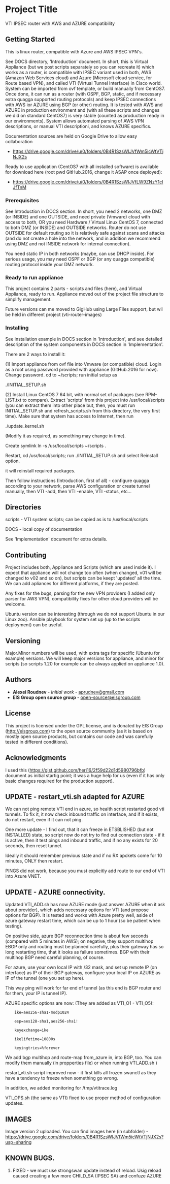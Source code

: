 # Project Title

VTI IPSEC router with AWS and AZURE compatibility

## Getting Started
This is linux router, compatible with Azure and AWS IPSEC VPN's. 

See DOCS directory, 'Introduction' document. In short, this is Virtual Appliance 
(but we post scripts separately so you can recreate it) which works as a router,
is compatible with IPSEC variant used in both, AWS (Amazon Web Services cloud) and Azure (Microsoft cloud service, for Route based VPN), and called VTI (Virtual Tunnel
Interface) in Cisco world. System can be imported from ovf template, or build manually from CentOS7. Once done, it can run as a router (with OSPF, BGP, static,
and if necessary extra quagga supported routing protocols) and keep IPSEC connections with AWS ior AZURE using BGP (or other) routing.
It is tested with AWS and AZURE in production environment and (with all these scripts and changes we did on standard CentOS7) is very stable (counted as production ready in our environments).
System allows automated parsing of AWS VPN descriptions, or manual VTI descriptioni, and knows AZURE specifics. 

Documentation sources are held on Google Drive to allow easy collaboration 
- https://drive.google.com/drive/u/0/folders/0B4R1SzsWIJVfWm5icWtVTjNJX2s

Ready to use application (CentOS7 with all installed software) is available for download here (root pwd GitHub.2016, change it ASAP once deployed):
- https://drive.google.com/drive/u/0/folders/0B4R1SzsWIJVfLW9ZNzY1clJfTnM

### Prerequisites

See Introduction in DOCS section. In short, you need 2 networks, one DMZ (or INSIDE) and one OUTSIDE, and need private (Vmware) cloud with access to both, OR 
you need Hardware / Virtual Linux CentOS 7, connected to both DMZ (or INSIDE) and OUTSIDE networks. Router do not use OUTSIDE for default routing so it is relatively safe against scans and attacks 
(and do not create a hole into the network, and in addition we recommend using DMZ and not INSIDE network for internal connection).

You need static IP in both networks (maybe, can use DHCP inside). For serious usage, you may need OSPF or BGP (or any quagga compatible) routing protocol inside your DMZ network.

### Ready to run appliance

This project contains 2 parts - scripts and files (here), and Virtual Appliance, ready to run. Appliance moved out of the project file structure to simplify
management.



Future versions can me moved to GigHub using Large Files support, but wil be held in different project (vti-router-images)

### Installing

See installation example in DOCS section in 'Introduction', and see detailed description of the system components in DOCS section in 'Implementation'. 

There are 2 ways to install it:

(1) Import appliance from ovf file into Vmware (or compatible) cloud. Login as a root using password provided with appliance (GitHub.2016 for now). 
Change password. cd to ~/scripts; run initial setup as

  ./INITIAL_SETUP.sh
  
(2) Install Linux CentOS 7 64 bit, with normal set of packages (see RPM-LIST.txt to compare). Extract 'scripts' from this project into /usr/local/scripts 
(you can extract them into other place but, then, you must run INITIAL_SETUP.sh and refresh_scripts.sh from this directory, the very first time). Make sure that 
system has access to Internet, then run
   
   ./update_kernel.sh
   
   (Modify it as required, as something may change in time).
  
  Create symlink ln -s /usr/local/scripts ~/scripts .
  
  Restart, cd /usr/local/scripts; run ./INITIAL_SETUP.sh and select Reinstall option. 
  
  it will reinstall required packages.
  
  
  
 Then follow instructions (Introduction, first of all) - configure quagga according to your network, 
 parse AWS configuration or create tunnel manually, then VTI -add, then VTI -enable, VTI -status, etc...

## Directories
  scripts - VTI system scripts; can be copied as is to /usr/local/scripts
  
  DOCS - local copy of documentation
    

See 'Implementation' document for extra details.

## Contributing

Project includes both, Appliance and Scripts (which are used inside it). I expect that appliance will not change too often (when changed, v01 will be changed to v02 and so on),
but scripts can be keept 'updated' all the time. We can add apliances for different platforms, if they are posted.

Any fixes for the bugs, parsing for the new VPN providers (I added only parser for AWS VPN), compatibility fixes for other cloud providers will be welcome.

Ubuntu version can be interesting (through we do not support Ubuntu in our Linux zoo). Ansible playbook for system set up (up to the scripts deployment) can be useful.


## Versioning

Major.Minor numbers will be used, with extra tags for specific (Ubuntu for example) versions.
We will keep major versions for appliance, and minor for scripts (so scripts 1.20 for example can be always applied on appliance 1.0).


## Authors

* **Alexei Roudnev** - *Initial work* - aprudnev@gmail.com
* **EIS Group open source group** - open-source@eisgroup.com


## License

This project is licensed under the GPL license, and is donated by EIS Group (http://eisgroup.com) to the open source community (as it is based on mostly open source products, 
but contains our code and was carefully tested in different conditions). 


## Acknowledgments

I used this (https://gist.github.com/heri16/2f59d22d1d5980796bfb) document as initial startig point; it was a huge help for us (even if it has only basic changes required for the production support).

## UPDATE - restart_vti.sh adapted for AZURE
We can not ping remote VTI end in azure, so health script restarted good vti tunnels. To fix it,
it now check inbound traffic on interface, and if it exists, do not restart,  even
if it can not ping.

One more update - I find out, that it can freeze in ETSBLISHED (but not INSTALLED) state, so
script now do not try to find out connection state - if it is active, then it test pings and
inbound traffic, and if no any exists for 20 seconds, then reset tunnel.

Ideally it should remember previous state and if no RX apckets come for 10 minutes, ONLY then
restart.

PINGS did not work, because you must explicitly add route to our end of VTI into Azure VNET.

## UPDATE - AZURE connectivity.


Updated VTI_ADD.sh has now AZURE mode (just answer AZURE when it ask about provider), which adds necessary options for VTI (and propose options for BGP). 
It is tested and works with Azure pretty well, aside of azure gateway restart time, which can be up to 1 hour (so be patient when testing).

On positive side, azure BGP reconnection time is about few seconds (compared with 5 minutes in AWS); on negative, they support multihop EBGP only and
routing must be planned carefully, plus their gateway has so long restarting time, that it looks as failure sometimes. 
BGP with their multihop BGP need careful planning, of course.

For azure, use your own local IP with /32 mask, and set up remote IP (on interface) as IP of
their BGP gateway, configure your local IP on AZURE as IP of the tunnel (one you set up here).

This way ping will work for far end of tunnel (as this end is BGP router and for them, your IP is tunnel IP).

AZURE specific options are now:
(They are added as VTI_O1 - VTI_O5):

        ike=aes256-sha1-modp1024

        esp=aes128-sha1,aes256-sha1!

        keyexchange=ike

        ikelifetime=10800s

        keyingtries=%forever

We add bgp multihop and route-map from_azure in, into BGP, too.
You can modify them manually (in propperties file) or when running VTI_ADD.sh
)

restart_vti.sh script improved now - it first kills all frozen swanctl 
as they have a tendency to freeze when something go wrong.

In addition, we added monitoring for /tmp/vtitrace.log 

VTI_OPS.sh (the same as VTI) fixed to use proper method of configuration updates.

## IMAGES
Image version 2 uploaded. You can find images here (in subfolder) - https://drive.google.com/drive/folders/0B4R1SzsWIJVfWm5icWtVTjNJX2s?usp=sharing

## KNOWN BUGS.

1. FIXED - we must use strongswan update instead of reload. Usig reload caused creating a few more CHILD_SA (IPSEC SA) and confuze AZURE

